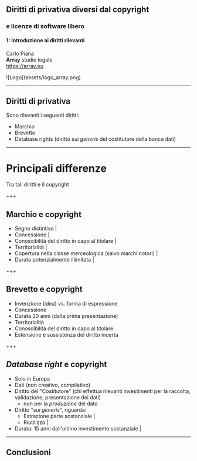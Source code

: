 ##  Diritti di privativa diversi dal copyright
### e licenze di software libero

#### 1: Introduzione ai diritti rilevanti

Carlo Piana  
<span class="fa-red">**Array**</span> studio legale  
https://array.eu

<div class="borderless">
![Logo](assets/logo_array.png)
</div>

---

## Diritti di privativa

Sono rilevanti i seguenti diritti:

<ul>
<li class="fragment">Marchio </li>
<li class="fragment"> Brevetto</li>
<li class="fragment">Database rights (diritto <em>sui generis</em> del costitutore della banca dati)</li>
</ul>


---

# Principali differenze

Tra tali diritti e il copyright

+++

## Marchio e copyright

- Segno distintivo |
- Concessione |
- Conoscibilità del diritto in capo al titolare |
- Territorialità |
- Copertura nella classe merceologica (salvo marchi notori) |
- Durata potenzialmente illimitata |


+++

## Brevetto e copyright

- Invenzione (idea) vs. forma di espressione
- Concessione
- Durata 20 anni (dalla prima presentazione)
- Territorialità
- Conoscibilità del diritto in capo al titolare
- Estensione e sussistenza del diritto incerta

+++

## _Database right_ e copyright

- Solo in Europa
- Dati (non creativo, compilativo)
- Diritto del "Costitutore" (chi effettua rilevanti investimenti per la raccolta, validazione, presentazione dei dati)
  - non per la _produzione_ del dato
- Diritto "_sui generis_", riguarda:
    - Estrazione parte sostanziale |
    - Riutilizzo |
- Durata: 15 anni dall'ultimo investimento sostanziale |

---

## Conclusioni
